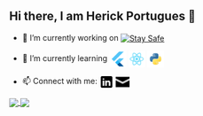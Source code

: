 ## Hi there, I am Herick Portugues 👋

- 🔭 I’m currently working on [<img align="center" alt="Stay Safe" width="30px" src="https://fga-eps-mds.github.io/2020.1-stay-safe-docs/assets/logo.png" />](https://fga-eps-mds.github.io/2020.1-stay-safe-docs/)

- 🌱 I’m currently learning
[<img align="center" alt="Flutter" width="30px" src="https://raw.githubusercontent.com/github/explore/80688e429a7d4ef2fca1e82350fe8e3517d3494d/topics/flutter/flutter.png" />](https://flutter.dev)
[<img align="center" alt="React Native" width="30px" src="https://raw.githubusercontent.com/github/explore/80688e429a7d4ef2fca1e82350fe8e3517d3494d/topics/react-native/react-native.png" />](https://reactnative.dev)
[<img align="center" alt="Python" width="30px" src="https://raw.githubusercontent.com/github/explore/80688e429a7d4ef2fca1e82350fe8e3517d3494d/topics/python/python.png" />](https://www.python.org/about/)

- 📫 Connect with me:
[<img align="center" alt="LinkedIn" width="25px" src="https://github.com/simple-icons/simple-icons/raw/develop/icons/linkedin.svg" />](https://www.linkedin.com/in/hérick-portugues-5b484b188/)
[<img align="center" alt="Email" width="25px" src="https://raw.githubusercontent.com/iconic/open-iconic/master/svg/envelope-closed.svg" />](mailto:herick.portugues@gmail.com)

<a href="https://github.com/anuraghazra/github-readme-stats">
  <img align="center" src="https://github-readme-stats.vercel.app/api?username=herickport&count_private=true&show_icons=true&theme=radical&hide=stars" />
</a>
<a href="https://github.com/anuraghazra/convoychat">
  <img align="center" src="https://github-readme-stats.vercel.app/api/top-langs/?username=herickport&layout=compact" />
</a>
